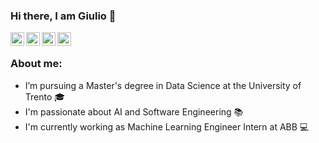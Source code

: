 ### Hi there, I am Giulio 👋

<a href="https://www.linkedin.com/in/giuliomattolin/">
  <img align="left" alt="Giulio Mattolin Linkdein" width="22px" src="https://cdn1.iconfinder.com/data/icons/logotypes/32/square-linkedin-512.png" />
</a>

<a href="https://github.com/giuliomattolin">
  <img align="left" alt="Giulio Mattolin Github" width="22px" src="https://cdn3.iconfinder.com/data/icons/social-rounded-2/72/GitHub-512.png" />
</a>

<a href="https://stackoverflow.com/users/9892738/giulio-mattolin">
  <img align="left" alt="Giulio Mattolin StackOverflow" width="22px" src="https://cdn0.iconfinder.com/data/icons/social-rounded/72/stackoverflow-512.png" />
</a>

<a href="https://instagram.com/giulio_mattolin/">
  <img align="left" alt="Giulio Mattolin Instagram" width="22px" src="https://cdn2.iconfinder.com/data/icons/social-media-applications/64/social_media_applications_3-instagram-512.png" />
</a>

<br/>

### About me:
- I’m pursuing a Master's degree in Data Science at the University of Trento 🎓
- I'm passionate about AI and Software Engineering 📚
- I'm currently working as Machine Learning Engineer Intern at ABB 💻
